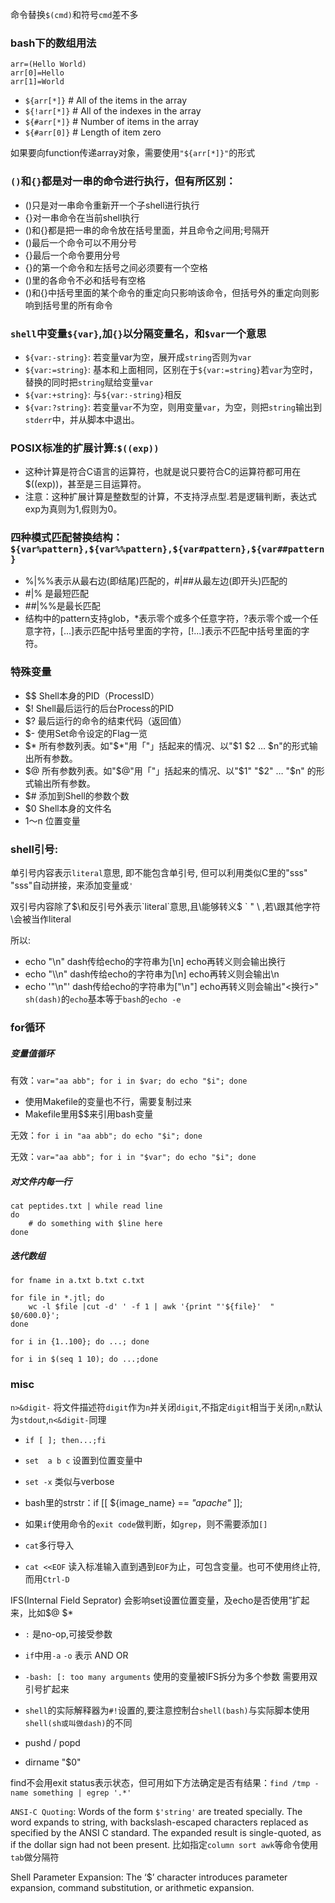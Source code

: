 命令替换`$(cmd)`和符号``cmd``差不多

### bash下的数组用法
```
arr=(Hello World)
arr[0]=Hello
arr[1]=World
```

- `${arr[*]}`         # All of the items in the array
- `${!arr[*]}`        # All of the indexes in the array
- `${#arr[*]}`        # Number of items in the array
- `${#arr[0]}`        # Length of item zero

如果要向function传递array对象，需要使用`"${arr[*]}"`的形式


### `()`和`{}`都是对一串的命令进行执行，但有所区别：
- ()只是对一串命令重新开一个子shell进行执行
- {}对一串命令在当前shell执行
- ()和{}都是把一串的命令放在括号里面，并且命令之间用;号隔开
- ()最后一个命令可以不用分号
- {}最后一个命令要用分号
- {}的第一个命令和左括号之间必须要有一个空格
- ()里的各命令不必和括号有空格
- ()和{}中括号里面的某个命令的重定向只影响该命令，但括号外的重定向则影响到括号里的所有命令

### `shell`中变量`${var}`,加`{}`以分隔变量名，和`$var`一个意思
- `${var:-string}`: 若变量var为空，展开成`string`否则为`var`
- `${var:=string}`: 基本和上面相同，区别在于`${var:=string}`若`var`为空时，替换的同时把`string`赋给变量`var`
- `${var:+string}`: 与`${var:-string}`相反
- `${var:?string}`: 若变量`var`不为空，则用变量`var`，为空，则把`string`输出到`stderr`中，并从脚本中退出。

### POSIX标准的扩展计算:`$((exp))`
- 这种计算是符合C语言的运算符，也就是说只要符合C的运算符都可用在$((exp))，甚至是三目运算符。
- 注意：这种扩展计算是整数型的计算，不支持浮点型.若是逻辑判断，表达式exp为真则为1,假则为0。

### 四种模式匹配替换结构：`${var%pattern},${var%%pattern},${var#pattern},${var##pattern}`
- %|%%表示从最右边(即结尾)匹配的，#|##从最左边(即开头)匹配的
- #|%  是最短匹配
- ##|%%是最长匹配
- 结构中的pattern支持glob，*表示零个或多个任意字符，?表示零个或一个任意字符，[...]表示匹配中括号里面的字符，[!...]表示不匹配中括号里面的字符。

### 特殊变量
- $$  Shell本身的PID（ProcessID）
- $!  Shell最后运行的后台Process的PID
- $?  最后运行的命令的结束代码（返回值）
- $-  使用Set命令设定的Flag一览
- $*  所有参数列表。如"$*"用「"」括起来的情况、以"$1 $2 … $n"的形式输出所有参数。
- $@  所有参数列表。如"$@"用「"」括起来的情况、以"$1" "$2" … "$n" 的形式输出所有参数。
- $#  添加到Shell的参数个数
- $0  Shell本身的文件名
- $1～$n 位置变量

### shell引号:
单引号内容表示`literal`意思, 即不能包含单引号, 但可以利用类似C里的"sss" "sss"自动拼接，来添加变量或`'`

双引号内容除了$\和反引号外表示`literal`意思,且\能够转义$ ` " \ <newline>,若\跟其他字符\会被当作literal

所以:
- echo "\\n"  dash传给echo的字符串为[\n]    echo再转义则会输出换行
- echo "\\\n" dash传给echo的字符串为[\\n]   echo再转义则会输出\n
- echo '"\n"' dash传给echo的字符串为["\n"]  echo再转义则会输出"<换行>"
`sh(dash)`的`echo`基本等于`bash`的`echo -e`

### for循环
##### 变量值循环
有效：`var="aa abb"; for i in $var; do echo "$i"; done`
- 使用Makefile的变量也不行，需要复制过来
- Makefile里用$$来引用bash变量

无效：`for i in "aa abb"; do echo "$i"; done`

无效：`var="aa abb"; for i in "$var"; do echo "$i"; done`

##### 对文件内每一行
```
cat peptides.txt | while read line
do
    # do something with $line here
done
```

##### 迭代数组
`for fname in a.txt b.txt c.txt`

```
for file in *.jtl; do
    wc -l $file |cut -d' ' -f 1 | awk '{print "'${file}'  "  $0/600.0}';
done
```

`for i in {1..100}; do ...; done`

`for i in $(seq 1 10); do ...;done`

### misc
`n>&digit-` 将文件描述符`digit`作为`n`并关闭`digit`,不指定`digit`相当于关闭`n`,`n`默认为`stdout`,`n<&digit-`同理

- `if [ ]; then...;fi`
- `set  a b c` 设置到位置变量中
- `set -x` 类似与verbose
- bash里的strstr：if [[ ${image_name} == *"apache"* ]];
- 如果`if`使用命令的`exit code`做判断，如`grep`，则不需要添加`[]`

- `cat`多行导入
- `cat <<EOF` 读入标准输入直到遇到`EOF`为止，可包含变量。也可不使用终止符,而用`Ctrl-D`

IFS(Internal Field Seprator) 会影响set设置位置变量，及echo是否使用”扩起来，比如$@ $*

- `:` 是no-op,可接受参数
- `if`中用`-a` `-o` 表示 AND OR
- `-bash: [: too many arguments`  使用的变量被IFS拆分为多个参数 需要用双引号扩起来
- `shell`的实际解释器为`#!`设置的,要注意控制台`shell(bash)`与实际脚本使用`shell(sh或叫做dash)`的不同

- pushd / popd
- dirname "$0"

find不会用exit status表示状态，但可用如下方法确定是否有结果：`find /tmp -name something | egrep '.*'`

`ANSI-C Quoting`: Words of the form `$'string'` are treated specially. The word expands to string, with backslash-escaped characters replaced as specified by the ANSI C standard. The expanded result is single-quoted, as if the dollar sign had not been present. 比如指定`column sort awk`等命令使用`tab`做分隔符

Shell Parameter Expansion: The ‘$’ character introduces parameter expansion, command substitution, or arithmetic expansion.

